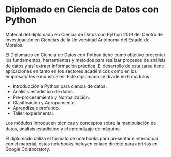 
# Diplomado en Ciencia de Datos con Python

Material del diplomado en Ciencia de Datos con Python 2019 del Centro de   Investigación en Ciencias de la Universidad Autónoma del Estado de Morelos.

El Diplomado en Ciencia  de  Datos  con  Python tiene como objetivo presentar  los fundamentos, herramientas y métodos para realizar procesos de análisis de datos y así extraer información práctica. El desarrollo de esta tarea  tiene aplicaciones en tanto en los sectores académicos como en los empresariales e industriales. Este diplomado se divide en 6 módulos:

* Introducción a Python para ciencia de datos.
* Análisis estadístico de datos.
* Pre-procesamiento y  Normalización.
* Clasificación y  Agrupamiento.
* Aprendizaje  profundo.
* Taller experimental.
  
Los módulos introducen técnicas y conceptos sobre la manipulación de datos, análisis estadístico y el aprendizaje de máquina.

El diplomado utiliza el formato de notebooks para presentar e interactuar con el material, estas notebooks incluyen enlace directo para abrirlas en Google Colaboratory.
